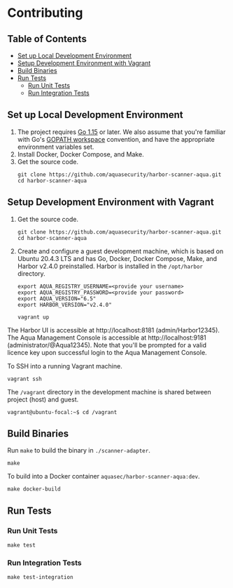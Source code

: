# Contributing

## Table of Contents

* [Set up Local Development Environment](#set-up-local-development-environment)
* [Setup Development Environment with Vagrant](#setup-development-environment-with-vagrant)
* [Build Binaries](#build-binaries)
* [Run Tests](#run-tests)
  * [Run Unit Tests](#run-unit-tests)
  * [Run Integration Tests](#run-integration-tests)

## Set up Local Development Environment

1. The project requires [Go 1.15][go-download] or later. We also assume that you're familiar with Go's
   [GOPATH workspace][go-code] convention, and have the appropriate environment variables set.
3. Install Docker, Docker Compose, and Make.
4. Get the source code.
   ```
   git clone https://github.com/aquasecurity/harbor-scanner-aqua.git
   cd harbor-scanner-aqua
   ```

## Setup Development Environment with Vagrant

1. Get the source code.
   ```
   git clone https://github.com/aquasecurity/harbor-scanner-aqua.git
   cd harbor-scanner-aqua
   ```
2. Create and configure a guest development machine, which is based on Ubuntu 20.4.3 LTS and has Go, Docker, Docker Compose,
   Make, and Harbor v2.4.0 preinstalled. Harbor is installed in the `/opt/harbor` directory.
   ```
   export AQUA_REGISTRY_USERNAME=<provide your username>
   export AQUA_REGISTRY_PASSWORD=<provide your password>
   export AQUA_VERSION="6.5"
   export HARBOR_VERSION="v2.4.0"
   
   vagrant up
   ```

The Harbor UI is accessible at http://localhost:8181 (admin/Harbor12345). The Aqua Management Console is accessible at
http://localhost:9181 (administrator/@Aqua12345). Note that you'll be prompted for a valid licence key upon successful
login to the Aqua Management Console.
   
To SSH into a running Vagrant machine.
```
vagrant ssh
```

The `/vagrant` directory in the development machine is shared between project (host) and guest.

```
vagrant@ubuntu-focal:~$ cd /vagrant
```

## Build Binaries

Run `make` to build the binary in `./scanner-adapter`.

```
make
```

To build into a Docker container `aquasec/harbor-scanner-aqua:dev`.

```
make docker-build
```

## Run Tests

### Run Unit Tests

```
make test
```

### Run Integration Tests

```
make test-integration
```

[go-download]: https://golang.org/dl/
[go-code]: https://golang.org/doc/code.html
